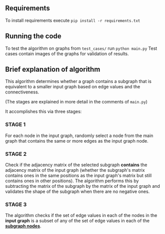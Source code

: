 ## Requirements
To install requirements execute `pip install -r requirements.txt`

## Running the code
To test the algorithm on graphs from `test_cases/` run `python main.py`
Test cases contain images of the graphs for validation of results.

## Brief explanation of algorithm
This algorithm determines whether a graph contains a subgraph
that is equivalent to a smaller input graph based on edge values
and the connectiveness.

(The stages are explained in more detail in the comments of `main.py`)

It accomplishes this via three stages:

### STAGE 1
For each node in the input graph, randomly select
a node from the main graph that contains the same or
more edges as the input graph node.

### STAGE 2
Check if the adjacency matrix of the selected subgraph
**contains** the adjacency matrix of the input graph (whether
the subgraph's matrix contains ones in the same positions as the
input graph's matrix but still contains ones in other positions).
The algorithm performs this by subtracting the matrix of the subgraph by
the matrix of the input graph and validates the shape of the subgraph when
there are no negative ones.

### STAGE 3
The algorithm checks if the set of edge values in each of the nodes in the **input graph**
is a subset of any of the set of edge values in each of the <u>**subgraph nodes**</u>.

